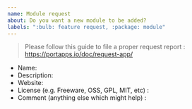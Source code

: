 ```yaml
---
name: Module request
about: Do you want a new module to be added?
labels: ":bulb: feature request, :package: module"
---
```


> Please follow this guide to file a proper request report : https://portapps.io/doc/request-app/

* Name: 
* Description: 
* Website: 
* License (e.g. Freeware, OSS, GPL, MIT, etc) : 
* Comment (anything else which might help) : 
